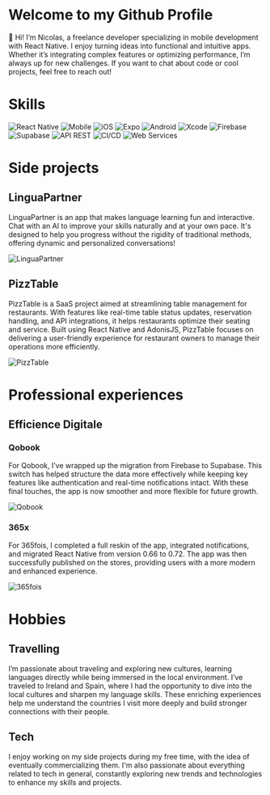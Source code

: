 # Welcome to my Github Profile

👋 Hi! I’m Nicolas, a freelance developer specializing in mobile development with React Native. I enjoy turning ideas into functional and intuitive apps. Whether it’s integrating complex features or optimizing performance, I’m always up for new challenges. If you want to chat about code or cool projects, feel free to reach out!

# Skills

![React Native](https://img.shields.io/badge/React%20Native-Framework-blue)
![Mobile](https://img.shields.io/badge/Mobile-Development-brightgreen)
![iOS](https://img.shields.io/badge/iOS-Development-lightgrey)
![Expo](https://img.shields.io/badge/Expo-Framework-blue)
![Android](https://img.shields.io/badge/Android-SDK-orange)
![Xcode](https://img.shields.io/badge/Xcode-IDE-blue)
![Firebase](https://img.shields.io/badge/Firebase-Platform-orange)
![Supabase](https://img.shields.io/badge/Supabase-Backend-green)
![API REST](https://img.shields.io/badge/API%20REST-Integration-yellow)
![CI/CD](https://img.shields.io/badge/CI/CD-Automation-lightblue)
![Web Services](https://img.shields.io/badge/Web%20Services-Integration-yellowgreen)

# Side projects

## LinguaPartner

LinguaPartner is an app that makes language learning fun and interactive. Chat with an AI to improve your skills naturally and at your own pace. It's designed to help you progress without the rigidity of traditional methods, offering dynamic and personalized conversations!

![LinguaPartner](https://dam.malt.com/2922977b-ca83-45cb-a5af-0c5cb022b640?org_if_sml=1?w=3840&h=3840&func=bound)

## PizzTable

PizzTable is a SaaS project aimed at streamlining table management for restaurants. With features like real-time table status updates, reservation handling, and API integrations, it helps restaurants optimize their seating and service. Built using React Native and AdonisJS, PizzTable focuses on delivering a user-friendly experience for restaurant owners to manage their operations more efficiently.

![PizzTable](https://dam.malt.com/ab20e7ed-37ab-4b06-86a8-9ff4351cc62b?org_if_sml=1?w=3840&h=3840&func=bound)

# Professional experiences

## Efficience Digitale

### Qobook

For Qobook, I’ve wrapped up the migration from Firebase to Supabase. This switch has helped structure the data more effectively while keeping key features like authentication and real-time notifications intact. With these final touches, the app is now smoother and more flexible for future growth.

![Qobook](https://dam.malt.com/9c04aeb0-8db7-4b82-adaa-ec715c19a25a?org_if_sml=1?w=3840&h=3840&func=bound)

### 365x

For 365fois, I completed a full reskin of the app, integrated notifications, and migrated React Native from version 0.66 to 0.72. The app was then successfully published on the stores, providing users with a more modern and enhanced experience.

![365fois](https://dam.malt.com/703bb33c-b9e0-4e85-86be-50817dceb269?org_if_sml=1?w=3840&h=3840&func=bound)

# Hobbies

## Travelling

I’m passionate about traveling and exploring new cultures, learning languages directly while being immersed in the local environment. I’ve traveled to Ireland and Spain, where I had the opportunity to dive into the local cultures and sharpen my language skills. These enriching experiences help me understand the countries I visit more deeply and build stronger connections with their people.

## Tech

I enjoy working on my side projects during my free time, with the idea of eventually commercializing them. I'm also passionate about everything related to tech in general, constantly exploring new trends and technologies to enhance my skills and projects.
